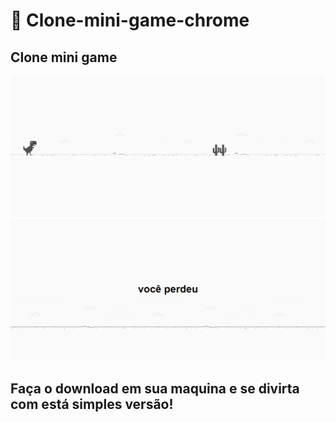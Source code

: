 # 📍 Clone-mini-game-chrome
##  Clone mini game 

<img src="/exemplo/Captura de tela 2022-02-07 232138.png">
<img src="/exemplo/Captura de tela 2022-02-07 232053.png">

## Faça o download em sua maquina e se divirta com está simples versão!
